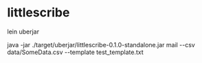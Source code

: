# littlescribe



lein uberjar

java -jar ./target/uberjar/littlescribe-0.1.0-standalone.jar mail --csv data/SomeData.csv --template test_template.txt



